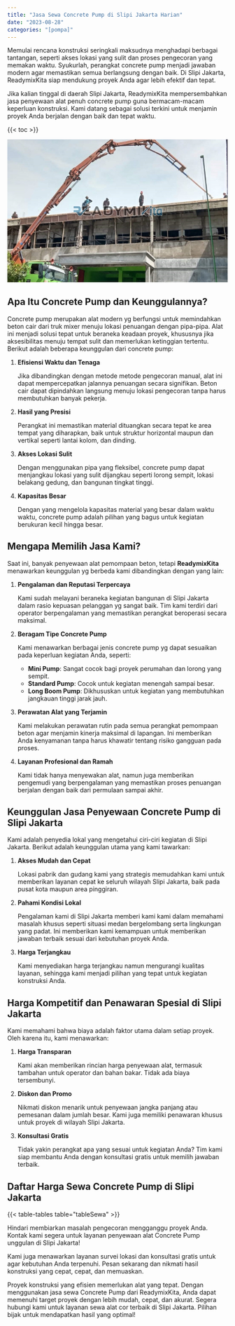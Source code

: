 ```yaml
---
title: "Jasa Sewa Concrete Pump di Slipi Jakarta Harian"
date: "2023-08-28"
categories: "[pompa]"
---
```


Memulai rencana konstruksi seringkali maksudnya menghadapi berbagai tantangan, seperti akses lokasi yang sulit dan proses pengecoran yang memakan waktu. Syukurlah, perangkat concrete pump menjadi jawaban modern agar memastikan semua berlangsung dengan baik. Di Slipi Jakarta, ReadymixKita siap mendukung proyek Anda agar lebih efektif dan tepat.

Jika kalian tinggal di daerah Slipi Jakarta, ReadymixKita mempersembahkan jasa penyewaan alat penuh concrete pump guna bermacam-macam keperluan konstruksi. Kami datang sebagai solusi terkini untuk menjamin proyek Anda berjalan dengan baik dan tepat waktu.

{{< toc >}}

![Jasa Sewa Concrete Pump di Slipi Jakarta Harian](/images/pompa/sewa-pompa-05.jpg)

## Apa Itu Concrete Pump dan Keunggulannya?

Concrete pump merupakan alat modern yg berfungsi untuk memindahkan beton cair dari truk mixer menuju lokasi penuangan dengan pipa-pipa. Alat ini menjadi solusi tepat untuk beraneka keadaan proyek, khususnya jika aksesibilitas menuju tempat sulit dan memerlukan ketinggian tertentu. Berikut adalah beberapa keunggulan dari concrete pump:

1. **Efisiensi Waktu dan Tenaga**

   Jika dibandingkan dengan metode metode pengecoran manual, alat ini dapat mempercepatkan jalannya penuangan secara signifikan. Beton cair dapat dipindahkan langsung menuju lokasi pengecoran tanpa harus membutuhkan banyak pekerja.

2. **Hasil yang Presisi**

   Perangkat ini memastikan material dituangkan secara tepat ke area tempat yang diharapkan, baik untuk struktur horizontal maupun dan vertikal seperti lantai kolom, dan dinding.

3. **Akses Lokasi Sulit**

   Dengan menggunakan pipa yang fleksibel, concrete pump dapat menjangkau lokasi yang sulit dijangkau seperti lorong sempit, lokasi belakang gedung, dan bangunan tingkat tinggi.

4. **Kapasitas Besar**

   Dengan yang mengelola kapasitas material yang besar dalam waktu waktu, concrete pump adalah pilihan yang bagus untuk kegiatan berukuran kecil hingga besar.

## Mengapa Memilih Jasa Kami?

Saat ini, banyak penyewaan alat pemompaan beton, tetapi **ReadymixKita** menawarkan keunggulan yg berbeda kami dibandingkan dengan yang lain:

1. **Pengalaman dan Reputasi Terpercaya**

   Kami sudah melayani beraneka kegiatan bangunan di Slipi Jakarta dalam rasio kepuasan pelanggan yg sangat baik. Tim kami terdiri dari operator berpengalaman yang memastikan perangkat beroperasi secara maksimal.

2. **Beragam Tipe Concrete Pump**

   Kami menawarkan berbagai jenis concrete pump yg dapat sesuaikan pada keperluan kegiatan Anda, seperti:
   - **Mini Pump**: Sangat cocok bagi proyek perumahan dan lorong yang sempit.
   - **Standard Pump**: Cocok untuk kegiatan menengah sampai besar.
   - **Long Boom Pump**: Dikhususkan untuk kegiatan yang membutuhkan jangkauan tinggi jarak jauh.

3. **Perawatan Alat yang Terjamin**

   Kami melakukan perawatan rutin pada semua perangkat pemompaan beton agar menjamin kinerja maksimal di lapangan. Ini memberikan Anda kenyamanan tanpa harus khawatir tentang risiko gangguan pada proses.

4. **Layanan Profesional dan Ramah**

   Kami tidak hanya menyewakan alat, namun juga memberikan pengemudi yang berpengalaman yang memastikan proses penuangan berjalan dengan baik dari permulaan sampai akhir.

## Keunggulan Jasa Penyewaan Concrete Pump di Slipi Jakarta

Kami adalah penyedia lokal yang mengetahui ciri-ciri kegiatan di Slipi Jakarta. Berikut adalah keunggulan utama yang kami tawarkan:

1. **Akses Mudah dan Cepat**

   Lokasi pabrik dan gudang kami yang strategis memudahkan kami untuk memberikan layanan cepat ke seluruh wilayah Slipi Jakarta, baik pada pusat kota maupun area pinggiran.

2. **Pahami Kondisi Lokal**

   Pengalaman kami di Slipi Jakarta memberi kami kami dalam memahami masalah khusus seperti situasi medan bergelombang serta lingkungan yang padat. Ini memberikan kami kemampuan untuk memberikan jawaban terbaik sesuai dari kebutuhan proyek Anda.

3. **Harga Terjangkau**

   Kami menyediakan harga terjangkau namun mengurangi kualitas layanan, sehingga kami menjadi pilihan yang tepat untuk kegiatan konstruksi Anda.

## Harga Kompetitif dan Penawaran Spesial di Slipi Jakarta

Kami memahami bahwa biaya adalah faktor utama dalam setiap proyek. Oleh karena itu, kami menawarkan:

1. **Harga Transparan**

   Kami akan memberikan rincian harga penyewaan alat, termasuk tambahan untuk operator dan bahan bakar. Tidak ada biaya tersembunyi.

2. **Diskon dan Promo**

   Nikmati diskon menarik untuk penyewaan jangka panjang atau pemesanan dalam jumlah besar. Kami juga memiliki penawaran khusus untuk proyek di wilayah Slipi Jakarta.

3. **Konsultasi Gratis**

   Tidak yakin perangkat apa yang sesuai untuk kegiatan Anda? Tim kami siap membantu Anda dengan konsultasi gratis untuk memilih jawaban terbaik.

## Daftar Harga Sewa Concrete Pump di Slipi Jakarta

{{< table-tables table="tableSewa" >}}

Hindari membiarkan masalah pengecoran mengganggu proyek Anda. Kontak kami segera untuk layanan penyewaan alat Concrete Pump unggulan di Slipi Jakarta!

Kami juga menawarkan layanan survei lokasi dan konsultasi gratis untuk agar kebutuhan Anda terpenuhi. Pesan sekarang dan nikmati hasil konstruksi yang cepat, cepat, dan memuaskan.

Proyek konstruksi yang efisien memerlukan alat yang tepat. Dengan menggunakan jasa sewa Concrete Pump dari ReadymixKita, Anda dapat memenuhi target proyek dengan lebih mudah, cepat, dan akurat. Segera hubungi kami untuk layanan sewa alat cor terbaik di Slipi Jakarta. Pilihan bijak untuk mendapatkan hasil yang optimal!